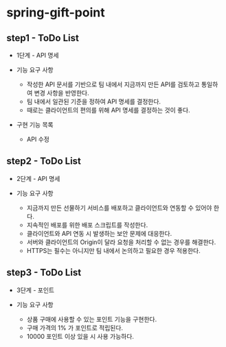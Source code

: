 # spring-gift-point

## step1 - ToDo List
- 1단계 - API 명세

- 기능 요구 사항 
  - 작성한 API 문서를 기반으로 팀 내에서 지금까지 만든 API를 검토하고 통일하여 변경 사항을 반영한다.
  - 팀 내에서 일관된 기준을 정하여 API 명세를 결정한다.
  - 때로는 클라이언트의 편의를 위해 API 명세를 결정하는 것이 좋다.

- 구현 기능 목록
    - API 수정

## step2 - ToDo List
- 2단계 - API 명세

- 기능 요구 사항
  - 지금까지 만든 선물하기 서비스를 배포하고 클라이언트와 연동할 수 있어야 한다.
  - 지속적인 배포를 위한 배포 스크립트를 작성한다.
  - 클라이언트와 API 연동 시 발생하는 보안 문제에 대응한다.
  - 서버와 클라이언트의 Origin이 달라 요청을 처리할 수 없는 경우를 해결한다.
  - HTTPS는 필수는 아니지만 팀 내에서 논의하고 필요한 경우 적용한다.

## step3 - ToDo List
- 3단계 - 포인트

- 기능 요구 사항
  - 상품 구매에 사용할 수 있는 포인트 기능을 구현한다.
  - 구매 가격의 1% 가 포인트로 적립된다.
  - 10000 포인트 이상 있을 시 사용 가능하다.
